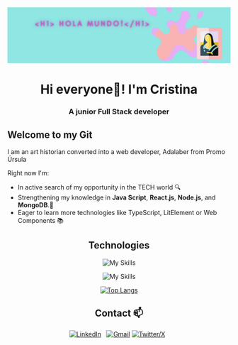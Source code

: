 <img src="./images/banner2.png" alt="gif" width="900" />

<h1 align="center">Hi everyone💜! I'm Cristina</h1>
<h3 align="center">A junior Full Stack developer</h3>

## Welcome to my Git 

I am an art historian converted into a web developer, Adalaber from Promo Úrsula

Right now I'm:

- In active search of my opportunity in the TECH world 🔍
- Strengthening my knowledge in **Java Script**, **React.js**, **Node.js**, and **MongoDB**.🌱
- Eager to learn more technologies like TypeScript, LitElement or Web Components 📚

<div align="center">

## Technologies
  
![My Skills](https://skillicons.dev/icons?i=html,css,sass,js,typescript,lit,react,vite)

![My Skills](https://skillicons.dev/icons?i=mysql,nodejs,mongodb,postman,git,gulp,npm,figma)

[![Top Langs](https://github-readme-stats.vercel.app/api/top-langs/?username=crisrodriguezgar&layout=compact)](https://github.com/crisrodriguezgar/github-readme-stats)

## Contact 📫


[![LinkedIn](https://skillicons.dev/icons?i=linkedin)](https://www.linkedin.com/in/cristinarodriguezgar/) &nbsp;
[![Gmail](https://skillicons.dev/icons?i=gmail)](mailto:rodriguezgar.cris@gmail.com)
[![Twitter/X](https://skillicons.dev/icons?i=twitter)](https://twitter.com/cristirogar) &nbsp;
</div>

